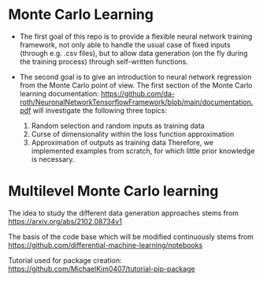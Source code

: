 # Monte Carlo Learning

- The first goal of this repo is to provide a flexible neural network training framework, not only able to handle the usual case of fixed inputs (through e.g. .csv files), but to allow data generation (on the fly during the training process) through self-written functions. 

- The second goal is to give an introduction to neural network regression from the Monte Carlo point of view. The first section of the Monte Carlo learning documentation: https://github.com/da-roth/NeuronalNetworkTensorflowFramework/blob/main/documentation.pdf
will investigate the following three topics:
    1. Random selection and random inputs as training data
    2. Curse of dimensionality within the loss function approximation
    3. Approximation of outputs as training data
Therefore, we implemented examples from scratch, for which little prior knowledge is necessary.

# Multilevel Monte Carlo learning

The idea to study the different data generation approaches stems from
https://arxiv.org/abs/2102.08734v1

The basis of the code base which will be modified continuously stems from
https://github.com/differential-machine-learning/notebooks

Tutorial used for package creation:
https://github.com/MichaelKim0407/tutorial-pip-package